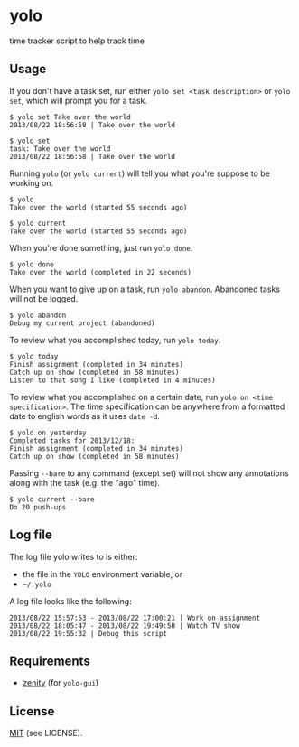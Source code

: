 # yolo

time tracker script to help track time

## Usage

If you don't have a task set, run either `yolo set <task description>` or `yolo set`, which will prompt you for a task.

    $ yolo set Take over the world
    2013/08/22 18:56:58 | Take over the world

    $ yolo set
    task: Take over the world
    2013/08/22 18:56:58 | Take over the world

Running `yolo` (or `yolo current`) will tell you what you're suppose to be working on.

    $ yolo
    Take over the world (started 55 seconds ago)

    $ yolo current
    Take over the world (started 55 seconds ago)

When you're done something, just run `yolo done`.

    $ yolo done
    Take over the world (completed in 22 seconds)

When you want to give up on a task, run `yolo abandon`.  Abandoned tasks will not be logged.

    $ yolo abandon
    Debug my current project (abandoned)

To review what you accomplished today, run `yolo today`.

    $ yolo today
    Finish assignment (completed in 34 minutes)
    Catch up on show (completed in 58 minutes)
    Listen to that song I like (completed in 4 minutes)

To review what you accomplished on a certain date, run `yolo on <time specification>`.
The time specification can be anywhere from a formatted date to english words as it uses `date -d`.

	$ yolo on yesterday
	Completed tasks for 2013/12/18:
	Finish assignment (completed in 34 minutes)
	Catch up on show (completed in 58 minutes)

Passing `--bare` to any command (except set) will not show any annotations along with the task (e.g. the "ago" time).

    $ yolo current --bare
    Do 20 push-ups

## Log file

The log file yolo writes to is either:

-  the file in the `YOLO` environment variable, or
- `~/.yolo`

A log file looks like the following:

    2013/08/22 15:57:53 - 2013/08/22 17:00:21 | Work on assignment
    2013/08/22 18:05:47 - 2013/08/22 19:49:50 | Watch TV show
    2013/08/22 19:55:32 | Debug this script

## Requirements

- [zenity][1] (for `yolo-gui`)

## License

[MIT][2] (see LICENSE).

[1]: https://wiki.gnome.org/Zenity
[2]: http://opensource.org/licenses/MIT

